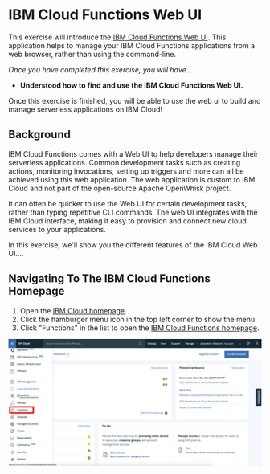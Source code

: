# IBM Cloud Functions Web UI

This exercise will introduce the [IBM Cloud Functions Web UI](https://cloud.ibm.com/functions/). This application helps to manage your IBM Cloud Functions applications from a web browser, rather than using the command-line.

_Once you have completed this exercise, you will have…_

* **Understood how to find and use the IBM Cloud Functions Web UI.**

Once this exercise is finished, you will be able to use the web ui to build and manage serverless applications on IBM Cloud!

## Background

IBM Cloud Functions comes with a Web UI to help developers manage their serverless applications. Common development tasks such as creating actions, monitoring invocations, setting up triggers and more can all be achieved using this web application. The web application is custom to IBM Cloud and not part of the open-source Apache OpenWhisk project.

It can often be quicker to use the Web UI for certain development tasks, rather than typing repetitive CLI commands. The web UI integrates with the IBM Cloud interface, making it easy to provision and connect new cloud services to your applications.

In this exercise, we'll show you the different features of the IBM Cloud Web UI….

## Navigating To The IBM Cloud Functions Homepage

1. Open the [IBM Cloud homepage](https://cloud.ibm.com/).
2. Click the hamburger menu icon in the top left corner to show the menu.
3. Click "Functions" in the list to open the [IBM Cloud Functions homepage](https://cloud.ibm.com/functions/).

![IBM Cloud Functions homepage](images/101-ex5-homepage.png)
